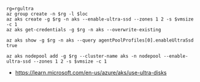 ```
rg=rgultra
az group create -n $rg -l $loc
az aks create -g $rg -n aks --enable-ultra-ssd --zones 1 2 -s $vmsize -c 1
az aks get-credentials -g $rg -n aks --overwrite-existing
```

```
az aks show -g $rg -n aks --query agentPoolProfiles[0].enableUltraSsd
true

az aks nodepool add -g $rg --cluster-name aks -n nodepool --enable-ultra-ssd --zones 1 2 -s $vmsize -c 1
```

- https://learn.microsoft.com/en-us/azure/aks/use-ultra-disks
